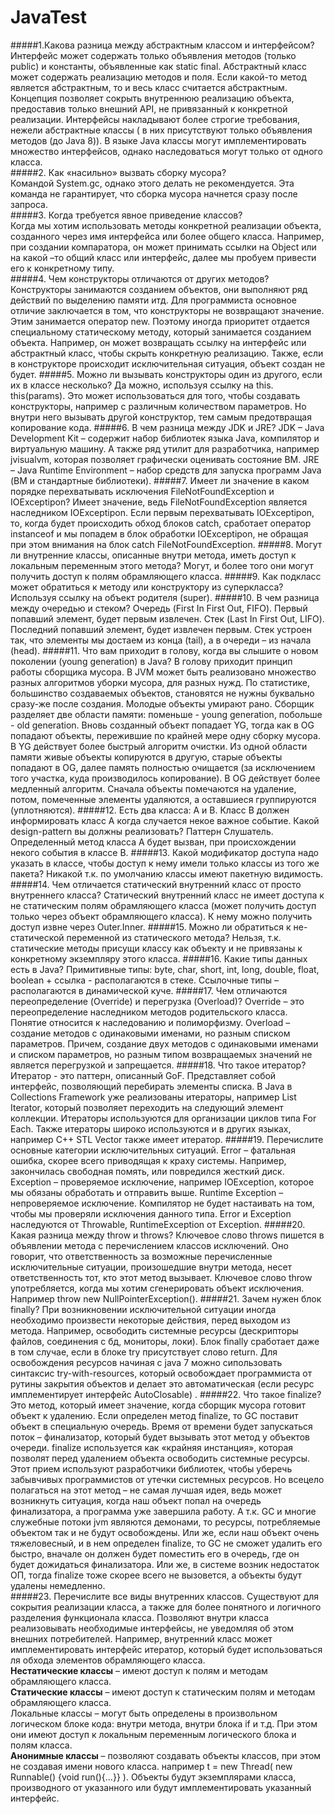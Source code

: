 # JavaTest  
#####1.Какова разница между абстрактным классом и интерфейсом?  
Интерфейс может содержать только объявления методов (только public) и константы, объявленные как static final. Абстрактный класс может содержать реализацию методов и поля. Если какой-то метод является абстрактным, то и весь класс считается абстрактным.  Концепция позволяет сокрыть внутреннюю реализацию объекта, предоставив только внешний API, не привязанный к конкретной реализации. Интерфейсы накладывают более строгие требования, нежели абстрактные классы ( в них присутствуют только объявления методов (до Java 8)). В языке Java классы могут имплементировать множество интерфейсов, однако наследоваться могут только от одного класса.  
#####2. Как «насильно» вызвать сборку мусора?  
Командой System.gc, однако этого делать не рекомендуется. Эта команда не гарантирует, что сборка мусора начнется сразу после запроса.   
#####3. Когда требуется явное приведение классов?  
Когда мы хотим использовать методы конкретной реализации объекта, созданного через имя интерфейса или более общего класса. Например,  при создании компаратора, он может принимать ссылки на Object или на какой –то общий класс или интерфейс, далее мы пробуем привести его к конкретному типу.  
#####4. Чем конструкторы отличаются от других методов?
Конструкторы занимаются созданием объектов, они выполняют ряд действий по выделению памяти итд. Для программиста основное отличие заключается в том, что конструкторы не возвращают значение. Этим занимается оператор new.  Поэтому иногда приоритет отдается специальному статическому методу, который занимается созданием объекта. Например, он может возвращать ссылку на интерфейс или абстрактный класс, чтобы скрыть конкретную реализацию. Также, если в конструкторе происходит исключительная ситуация, объект создан не будет. 
#####5. Можно ли вызывать конструкторы один из другого, если их в классе несколько?
Да можно, используя ссылку на this. this(params). Это может использоваться для того, чтобы создавать конструкторы, например с различным количеством параметров. Но внутри него вызывать другой конструктор, тем самым предотвращая копирование кода.
#####6. В чем разница между JDK и JRE?
JDK – Java Development Kit – содержит набор библиотек языка Java, компилятор и виртуальную машину. А также ряд утилит для разработчика, например jvisualvm, которая позволяет графически оценивать состояние ВМ.  JRE – Java Runtime Environment – набор средств для запуска программ Java (ВМ и стандартные библиотеки).
#####7. Имеет ли значение в каком порядке перехватывать исключения FileNotFoundException и IOExceptipon?
Имеет значение, ведь FileNotFoundException является наследником IOExceptipon. Если первым перехватывать IOExceptipon, то, когда будет происходить обход блоков catch, сработает оператор instanceof и мы попадем в блок обработки IOExceptipon, не обращая при этом внимания на блок catch FileNotFoundException. 
#####8. Могут ли внутренние классы, описанные внутри метода, иметь доступ к локальным переменным этого метода?
Могут, и более того они могут получить доступ к полям обрамляющего класса.
#####9. Как подкласс может обратиться к методу или конструктору из суперкласса?
Используя ссылку на объект родителя (super).
#####10. В чем разница между очередью и стеком?
Очередь (First In  First Out, FIFO). Первый попавший элемент, будет первым извлечен. Стек (Last In First Out, LIFO). Последний попавший элемент, будет извлечен первым. Стек устроен так, что элементы мы достаем из конца (tail), а в очереди – из начала (head).
#####11. Что вам приходит в голову, когда вы слышите о новом поколении (young generation) в Java?
В голову приходит принцип работы сборщика мусора. В JVM может быть реализовано множество разных алгоритмов уборки мусора, для разных нужд. По статистике, большинство создаваемых объектов, становятся не нужны буквально сразу-же после создания. Молодые объекты умирают рано. Сборщик разделяет две области памяти: поменьше - young generation, побольше - old generation. Вновь созданный объект попадает YG, тогда как в OG попадают объекты, пережившие по крайней мере одну сборку мусора. В YG действует более быстрый алгоритм очистки. Из одной области памяти живые объекты копируются в другую, старые объекты попадают в OG, далее память полностью очищается (за исключением того участка, куда производилось копирование). В OG действует более медленный алгоритм. Сначала объекты помечаются на удаление, потом, помеченные элементы удаляются, а оставшиеся группируются (уплотняются). 
#####12. Есть два класса: A и B. Класс B должен информировать класс A когда случается некое важное событие. Какой design-pattern вы должны реализовать?
Паттерн Слушатель. Определенный метод класса А будет вызван, при происхождении некого события в классе B.
#####13. Какой модификатор доступа надо указать в классе, чтобы доступ к нему имели только классы из того же пакета?
Никакой т.к. по умолчанию классы имеют пакетную видимость.
#####14. Чем отличается статический внутренний класс от просто внутреннего класса?
Статический внутренний класс не имеет доступа к не статическим полям обрамляющего класса (может получить доступ только через объект обрамляющего класса). К нему можно получить доступ извне через Outer.Inner.
#####15. Можно ли обратиться к не-статической переменной из статического метода?
Нельзя, т.к. статические методы присущи классу как объекту и не привязаны к конкретному экземпляру этого класса.
#####16. Какие типы данных есть в Java?
Примитивные типы: byte, char, short, int, long, double, float, boolean + ссылка - располагаются в стеке. Ссылочные типы – располагаются в динамической куче. 
#####17. Чем отличаются переопределение (Override) и перегрузка (Overload)?
Override – это переопределение наследником методов родительского класса. Понятие относится к наследованию и полиморфизму. Overload – создание методов с одинаковыми именами, но разным списком параметров. Причем, создание двух методов с одинаковыми именами и списком параметров, но разным типом возвращаемых значений не является перегрузкой и запрещается. 
#####18. Что такое итератор?
Итератор - это паттерн, описанный GoF. Представляет собой интерфейс, позволяющий перебирать элементы списка. В Java в Collections Framework уже реализованы итераторы, например List Iterator, который позволяет переходить на следующий элемент коллекции. Итераторы используются для организации циклов типа For Each. Также итераторы широко используются и в других языках, например C++ STL Vector также имеет итератор.
#####19. Перечислите основные категории исключительных ситуаций.
Error – фатальная ошибка, скорее всего приводящая к краху системы. Например, закончилась свободная помять, или повредился жесткий диск. Exception – проверяемое исключение, например IOException, которое мы обязаны обработать и отправить выше. Runtime Exception – непроверяемое  исключение. Компилятор не будет настаивать на том, чтобы мы проверяли исключения данного типа. Error и Exception наследуются от Throwable, RuntimeException от Exception. 
#####20. Какая разница между throw и throws?
Ключевое слово throws пишется в объявлении метода с перечислением классов исключений. Оно говорит, что ответственность за возможные перечисленные исключительные ситуации, произошедшие внутри метода, несет ответственность тот, кто этот метод вызывает. Ключевое слово throw употребляется, когда мы хотим сгенерировать объект исключения. Например throw new NullPointerException(). 
#####21. Зачем нужен блок finally?
При возникновении исключительной ситуации иногда необходимо произвести некоторые действия, перед выходом из метода. Например, освободить системные ресурсы (дескрипторы файлов, соединения с бд, мониторы, локи). Блок finally сработает даже в том случае, если в блоке  try присутствует слово return. Для освобождения ресурсов начиная с java 7 можно сипользовать синтаксис try-with-resources, который освобождает программиста от рутины закрытия объектов и делает это автоматическая (если ресурс имплементирует интерфейс AutoClosable) . 
#####22. Что такое finalize?
Это метод, который имеет значение, когда сборщик мусора готовит объект к удалению. Если определен метод finalize, то GC поставит объект в специальную очередь. Время от времени будет запускаться поток – финализатор, который будет вызывать этот метод у объектов очереди. finalize используется как «крайняя инстанция», которая позволят перед удалением объекта освободить системные ресурсы. Этот прием используют разработчики библиотек, чтобы уберечь забывчивых программистов от утечки системных ресурсов. Но всецело полагаться на этот метод – не самая лучшая идея, ведь может возникнуть ситуация, когда наш объект попал на очередь финализатора, а программа уже завершила работу. А т.к. GC и многие служебные потоки jvm являются демонами, то ресурсы, потребляемые объектом так и не будут освобождены. Или же, если наш объект очень тяжеловесный, и в нем определен finalize, то GC не сможет удалить его быстро, вначале он должен будет поместить его в очередь, где он будет дожидаться финализатора. Или же, в системе возник недостаток ОП, тогда finalize тоже скорее всего не вызовется, а объекты будут удалены немедленно.  
#####23. Перечислите все виды внутренних классов.
Существуют для сокрытия реализации класса, а также для более понятного и логичного разделения функционала класса. Позволяют внутри класса реализовывать необходимые интерфейсы, не уведомляя об этом внешних потребителей. Например, внутренний класс может имплементировать интерфейс итератор, который будет использоваться ля обхода элементов обрамляющего класса.   
**Нестатические классы** – имеют доступ к полям и методам обрамляющего класса.   
**Статические классы** – имеют доступ к статическим полям и методам обрамляющего класса.  
Локальные классы – могут быть определены в произвольном логическом блоке кода: внутри метода, внутри блока if и т.д. При этом они имеют доступ к локальным переменным логического блока и полям класса.      
**Анонимные классы** – позволяют создавать объекты классов, при этом не создавая имени нового класса. например t = new Thread( new Runnable() {void run(){…}} ). Объекты будут экземплярами класса, производного от указанного или будут имплементировать указанный интерфейс.   
